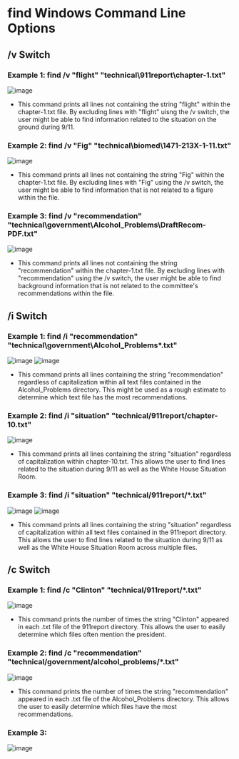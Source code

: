 # find Windows Command Line Options

## /v Switch

### Example 1: find /v "flight" "technical\911report\chapter-1.txt"

![image](https://user-images.githubusercontent.com/55713184/198896209-5f349a0e-76e9-4735-828f-c6befe63a1aa.png)

* This command prints all lines not containing the string "flight" within the chapter-1.txt file. By excluding lines with "flight" uisng the /v switch, the user might be able to find information related to the situation on the ground during 9/11.

### Example 2: find /v "Fig" "technical\biomed\1471-213X-1-11.txt" 

![image](https://user-images.githubusercontent.com/55713184/198897006-ec8ce0fb-8d0a-4287-bc76-0398c86ba374.png)

* This command prints all lines not containing the string "Fig" within the chapter-1.txt file. By excluding lines with "Fig" using the /v switch, the user might be able to find information that is not related to a figure within the file.

### Example 3: find /v "recommendation" "technical\government\Alcohol_Problems\DraftRecom-PDF.txt" 

![image](https://user-images.githubusercontent.com/55713184/198897517-c75690fe-3fa3-49d1-aa74-15b551322183.png)

* This command prints all lines not containing the string "recommendation" within the chapter-1.txt file. By excluding lines with "recommendation" using the /v switch, the user might be able to find background information that is not related to the committee's recommendations within the file.

## /i Switch

### Example 1: find /i "recommendation" "technical\government\Alcohol_Problems\*.txt" 

![image](https://user-images.githubusercontent.com/55713184/198897842-c545f3ec-c290-4616-a847-10923d50182e.png)
![image](https://user-images.githubusercontent.com/55713184/198897864-583e094e-9b83-46af-bfe0-30e50c6b7352.png)

* This command prints all lines containing the string "recommendation" regardless of capitalization within all text files contained in the Alcohol_Problems directory. This might be used as a rough estimate to determine which text file has the most recommendations.

### Example 2: find /i "situation" "technical/911report/chapter-10.txt"

![image](https://user-images.githubusercontent.com/55713184/198898400-29506b0a-8f6f-46f1-8e7f-f51ed1c7db6b.png)

* This command prints all lines containing the string "situation" regardless of capitalization within chapter-10.txt. This allows the user to find lines related to the situation during 9/11 as well as the White House Situation Room.

### Example 3: find /i "situation" "technical/911report/\*.txt"

![image](https://user-images.githubusercontent.com/55713184/198899199-9a6fe984-d5ea-4b32-82dc-10138ef67eed.png)
![image](https://user-images.githubusercontent.com/55713184/198899213-62804c39-f596-46f3-95c2-b554deda90fe.png)

* This command prints all lines containing the string "situation" regardless of capitalization within all text files contained in the 911report directory. This allows the user to find lines related to the situation during 9/11 as well as the White House Situation Room across multiple files. 

## /c Switch

### Example 1: find /c "Clinton" "technical/911report/\*.txt"   

![image](https://user-images.githubusercontent.com/55713184/198906731-e5b89f80-cbca-4d01-82d4-6a3b42d60aae.png)

* This command prints the number of times the string "Clinton" appeared in each .txt file of the 911report directory. This allows the user to easily determine which files often mention the president.

### Example 2: find /c "recommendation" "technical/government/alcohol_problems/\*.txt" 

![image](https://user-images.githubusercontent.com/55713184/198906965-ed9cbd52-503b-440a-a88b-50340b7a05ee.png)

* This command prints the number of times the string "recommendation" appeared in each .txt file of the Alcohol_Problems directory. This allows the user to easily determine which files have the most recommendations.


### Example 3: 

![image](https://user-images.githubusercontent.com/55713184/198907149-fe8cf81c-2cbd-4239-a4a8-1fcd2062ea91.png)



